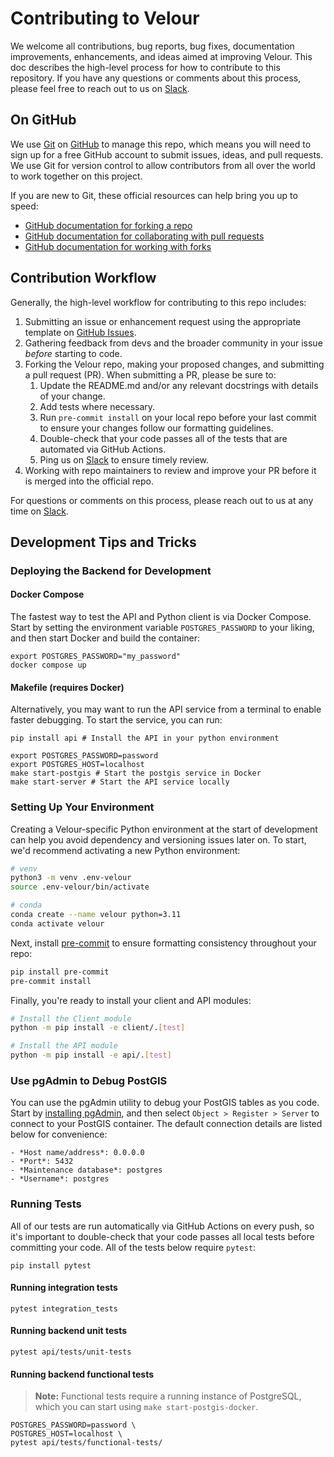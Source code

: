 # Contributing to Velour

We welcome all contributions, bug reports, bug fixes, documentation improvements, enhancements, and ideas aimed at improving Velour. This doc describes the high-level process for how to contribute to this repository. If you have any questions or comments about this process, please feel free to reach out to us on [Slack](https://striveworks-public.slack.com/join/shared_invite/zt-1a0jx768y-2J1fffN~b4fXYM8GecvOhA#/shared-invite/email).

## On GitHub

We use [Git](https://git-scm.com/doc) on [GitHub](https://github.com) to manage this repo, which means you will need to sign up for a free GitHub account to submit issues, ideas, and pull requests. We use Git for version control to allow contributors from all over the world to work together on this project.

If you are new to Git, these official resources can help bring you up to speed:

- [GitHub documentation for forking a repo](https://docs.github.com/en/get-started/quickstart/fork-a-repo)
- [GitHub documentation for collaborating with pull requests](https://docs.github.com/en/pull-requests/collaborating-with-pull-requests)
- [GitHub documentation for working with forks](https://docs.github.com/en/pull-requests/collaborating-with-pull-requests/working-with-forks)

## Contribution Workflow

Generally, the high-level workflow for contributing to this repo includes:

1. Submitting an issue or enhancement request using the appropriate template on [GitHub Issues](https://github.com/Striveworks/velour/issues).
2. Gathering feedback from devs and the broader community in your issue _before_ starting to code.
3. Forking the Velour repo, making your proposed changes, and submitting a pull request (PR). When submitting a PR, please be sure to:
     1. Update the README.md and/or any relevant docstrings with details of your change.
     2. Add tests where necessary.
     3. Run `pre-commit install` on your local repo before your last commit to ensure your changes follow our formatting guidelines.
     4. Double-check that your code passes all of the tests that are automated via GitHub Actions.
     5. Ping us on [Slack](https://striveworks-public.slack.com/join/shared_invite/zt-1a0jx768y-2J1fffN~b4fXYM8GecvOhA#/shared-invite/email) to ensure timely review.
4. Working with repo maintainers to review and improve your PR before it is merged into the official repo.


For questions or comments on this process, please reach out to us at any time on [Slack](https://striveworks-public.slack.com/join/shared_invite/zt-1a0jx768y-2J1fffN~b4fXYM8GecvOhA#/shared-invite/email).


## Development Tips and Tricks

### Deploying the Backend for Development

#### Docker Compose

The fastest way to test the API and Python client is via Docker Compose. Start by setting the environment variable `POSTGRES_PASSWORD` to your liking, and then start Docker and build the container:

```shell
export POSTGRES_PASSWORD="my_password"
docker compose up
```

#### Makefile (requires Docker)

Alternatively, you may want to run the API service from a terminal to enable faster debugging. To start the service, you can run:

```shell
pip install api # Install the API in your python environment

export POSTGRES_PASSWORD=password
export POSTGRES_HOST=localhost
make start-postgis # Start the postgis service in Docker
make start-server # Start the API service locally
```

### Setting Up Your Environment

Creating a Velour-specific Python environment at the start of development can help you avoid dependency and versioning issues later on. To start, we'd recommend activating a new Python environment:

```bash
# venv
python3 -m venv .env-velour
source .env-velour/bin/activate

# conda
conda create --name velour python=3.11
conda activate velour
```

Next, install [pre-commit](https://pre-commit.com/) to ensure formatting consistency throughout your repo:

```bash
pip install pre-commit
pre-commit install
```

Finally, you're ready to install your client and API modules:

```bash
# Install the Client module
python -m pip install -e client/.[test]

# Install the API module
python -m pip install -e api/.[test]
```

### Use pgAdmin to Debug PostGIS

You can use the pgAdmin utility to debug your PostGIS tables as you code. Start by [installing pgAdmin](https://www.pgadmin.org/download/), and then select `Object > Register > Server` to connect to your PostGIS container. The default connection details are listed below for convenience:

```
- *Host name/address*: 0.0.0.0
- *Port*: 5432
- *Maintenance database*: postgres
- *Username*: postgres
```

### Running Tests

All of our tests are run automatically via GitHub Actions on every push, so it's important to double-check that your code passes all local tests before committing your code. All of the tests below require `pytest`:

```shell
pip install pytest
```


#### Running integration tests

```shell
pytest integration_tests
```

#### Running backend unit tests

```shell
pytest api/tests/unit-tests
```

#### Running backend functional tests

> **Note:** Functional tests require a running instance of PostgreSQL, which you can start using `make start-postgis-docker`.

```shell
POSTGRES_PASSWORD=password \
POSTGRES_HOST=localhost \
pytest api/tests/functional-tests/
```
